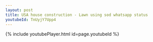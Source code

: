 ```yaml
---
layout: post
title: USA house construction - Lawn using sod whatsapp status
youtubeId: TnUyjY7Upp4
---
```


{% include youtubePlayer.html id=page.youtubeId %}
